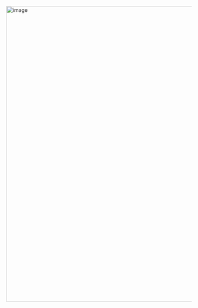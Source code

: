 <img width="800" alt="image" src="https://github.com/peter-thibodeau/ufo/assets/158618486/0365f123-15ba-471c-b330-c060ee0553f8">


